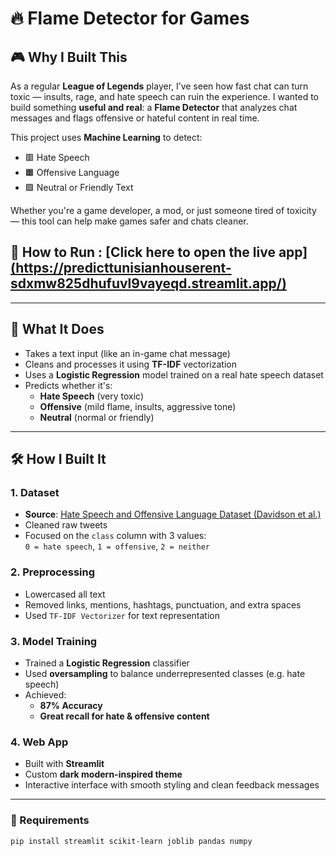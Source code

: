 # 🔥 Flame Detector for Games

## 🎮 Why I Built This

As a regular **League of Legends** player, I’ve seen how fast chat can turn toxic — insults, rage, and hate speech can ruin the experience. I wanted to build something **useful and real**: a **Flame Detector** that analyzes chat messages and flags offensive or hateful content in real time. 

This project uses **Machine Learning** to detect:
- 🟥 Hate Speech
- 🟧 Offensive Language
- 🟩 Neutral or Friendly Text

Whether you're a game developer, a mod, or just someone tired of toxicity — this tool can help make games safer and chats cleaner.


## 🚀 How to Run :  [Click here to open the live app][(https://predicttunisianhouserent-sdxmw825dhufuvl9vayeqd.streamlit.app/) ](https://toxguard-language-detector-qmke9pkvajz5by9idkhezj.streamlit.app/)


---

## 🧠 What It Does

- Takes a text input (like an in-game chat message)
- Cleans and processes it using **TF-IDF** vectorization
- Uses a **Logistic Regression** model trained on a real hate speech dataset
- Predicts whether it's:
  - **Hate Speech** (very toxic)
  - **Offensive** (mild flame, insults, aggressive tone)
  - **Neutral** (normal or friendly)

---

## 🛠️ How I Built It

### 1. Dataset
- **Source**: [Hate Speech and Offensive Language Dataset (Davidson et al.)](https://github.com/t-davidson/hate-speech-and-offensive-language)
- Cleaned raw tweets
- Focused on the `class` column with 3 values:  
  `0 = hate speech`, `1 = offensive`, `2 = neither`

### 2. Preprocessing
- Lowercased all text
- Removed links, mentions, hashtags, punctuation, and extra spaces
- Used `TF-IDF Vectorizer` for text representation

### 3. Model Training
- Trained a **Logistic Regression** classifier
- Used **oversampling** to balance underrepresented classes (e.g. hate speech)
- Achieved:
  - **87% Accuracy**
  - **Great recall for hate & offensive content**

### 4. Web App
- Built with **Streamlit**
- Custom **dark modern-inspired theme**
- Interactive interface with smooth styling and clean feedback messages

---

### 🧩 Requirements
```bash
pip install streamlit scikit-learn joblib pandas numpy

